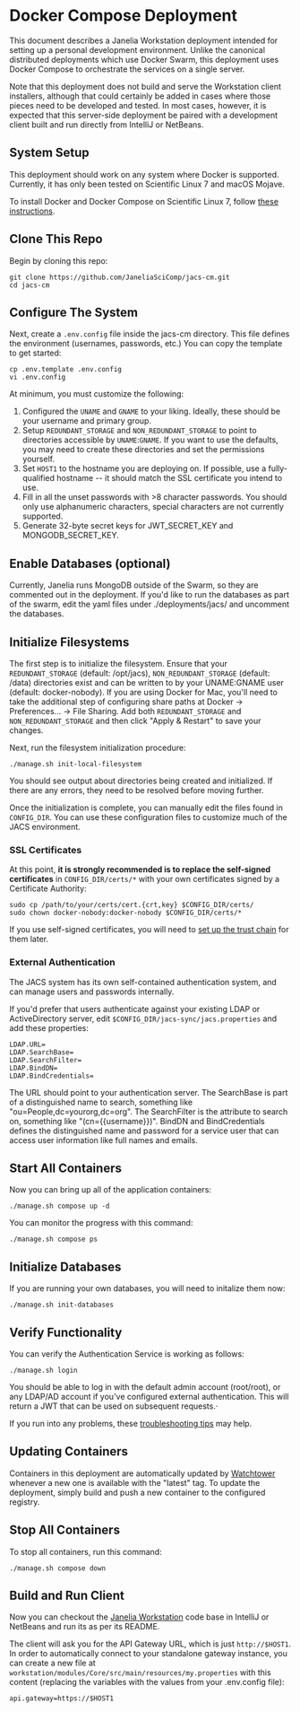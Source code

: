 # Docker Compose Deployment

This document describes a Janelia Workstation deployment intended for setting up a personal development environment. Unlike the canonical distributed deployments which use Docker Swarm, this deployment uses Docker Compose to orchestrate the services on a single server.

Note that this deployment does not build and serve the Workstation client installers, although that could certainly be added in cases where those pieces need to be developed and tested. In most cases, however, it is expected that this server-side deployment be paired with a development client built and run directly from IntelliJ or NetBeans.


## System Setup

This deployment should work on any system where Docker is supported. Currently, it has only been tested on Scientific Linux 7 and macOS Mojave.

To install Docker and Docker Compose on Scientific Linux 7, follow [these instructions](InstallingDockerSL7.md). 


## Clone This Repo

Begin by cloning this repo:

```
git clone https://github.com/JaneliaSciComp/jacs-cm.git
cd jacs-cm
```


## Configure The System

Next, create a `.env.config` file inside the jacs-cm directory. This file defines the environment (usernames, passwords, etc.) You can copy the template to get started:
```
cp .env.template .env.config
vi .env.config
```

At minimum, you must customize the following:
1. Configured the `UNAME` and `GNAME` to your liking. Ideally, these should be your username and primary group.
2. Setup `REDUNDANT_STORAGE` and `NON_REDUNDANT_STORAGE` to point to directories accessible by `UNAME`:`GNAME`. If you want to use the defaults, you may need to create these directories and set the permissions yourself.
3. Set `HOST1` to the hostname you are deploying on. If possible, use a fully-qualified hostname -- it should match the SSL certificate you intend to use.
4. Fill in all the unset passwords with >8 character passwords. You should only use alphanumeric characters, special characters are not currently supported.
5. Generate 32-byte secret keys for JWT_SECRET_KEY and MONGODB_SECRET_KEY.


## Enable Databases (optional)

Currently, Janelia runs MongoDB outside of the Swarm, so they are commented out in the deployment. If you'd like to run the databases as part of the swarm, edit the yaml files under ./deployments/jacs/ and uncomment the databases.


## Initialize Filesystems

The first step is to initialize the filesystem. Ensure that your `REDUNDANT_STORAGE` (default: /opt/jacs), `NON_REDUNDANT_STORAGE` (default: /data) directories exist and can be written to by your UNAME:GNAME user (default: docker-nobody). 
If you are using Docker for Mac, you'll need to take the additional step of configuring share paths at Docker -> Preferences... -> File Sharing. Add both `REDUNDANT_STORAGE` and `NON_REDUNDANT_STORAGE` and then click "Apply & Restart" to save your changes.

Next, run the filesystem initialization procedure:

```
./manage.sh init-local-filesystem
```

You should see output about directories being created and initialized. If there are any errors, they need to be resolved before moving further. 

Once the initialization is complete, you can manually edit the files found in `CONFIG_DIR`. You can use these configuration files to customize much of the JACS environment.


### SSL Certificates

At this point, **it is strongly recommended is to replace the self-signed certificates** in `CONFIG_DIR/certs/*` with your own certificates signed by a Certificate Authority:
```
sudo cp /path/to/your/certs/cert.{crt,key} $CONFIG_DIR/certs/
sudo chown docker-nobody:docker-nobody $CONFIG_DIR/certs/*
```
If you use self-signed certificates, you will need to [set up the trust chain](SelfSignedCerts.md) for them later.


### External Authentication

The JACS system has its own self-contained authentication system, and can manage users and passwords internally.

If you'd prefer that users authenticate against your existing LDAP or ActiveDirectory server, edit `$CONFIG_DIR/jacs-sync/jacs.properties` and add these properties:
```
LDAP.URL=
LDAP.SearchBase=
LDAP.SearchFilter=
LDAP.BindDN=
LDAP.BindCredentials=
```

The URL should point to your authentication server. The SearchBase is part of a distinguished name to search, something like "ou=People,dc=yourorg,dc=org". The SearchFilter is the attribute to search on, something like "(cn={{username}})". BindDN and BindCredentials defines the distinguished name and password for a service user that can access user information like full names and emails.


## Start All Containers

Now you can bring up all of the application containers:
```
./manage.sh compose up -d
```

You can monitor the progress with this command:
```
./manage.sh compose ps
```


## Initialize Databases

If you are running your own databases, you will need to initalize them now:
```
./manage.sh init-databases
```


## Verify Functionality

You can verify the Authentication Service is working as follows:

```
./manage.sh login
```

You should be able to log in with the default admin account (root/root), or any LDAP/AD account if you've configured external authentication. This will return a JWT that can be used on subsequent requests.·

If you run into any problems, these [troubleshooting tips](Troubleshooting.md) may help.


## Updating Containers

Containers in this deployment are automatically updated by [Watchtower](https://github.com/containrrr/watchtower) whenever a new one is available with the "latest" tag. To update the deployment, simply build and push a new container to the configured registry.


## Stop All Containers

To stop all containers, run this command:
```
./manage.sh compose down
```


## Build and Run Client

Now you can checkout the [Janelia Workstation](https://github.com/JaneliaSciComp/workstation) code base in IntelliJ or NetBeans and run its as per its README.

The client will ask you for the API Gateway URL, which is just `http://$HOST1`. In order to automatically connect to your standalone gateway instance, you can create a new file at `workstation/modules/Core/src/main/resources/my.properties` with this content (replacing the variables with the values from your .env.config file):
```
api.gateway=https://$HOST1
```

